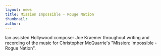 ```yaml
---
layout: news
title: Mission Impossible - Rouge Nation
thumbnail:
author:
---
```


Ian assisted Hollywood composer Joe Kraemer throughout writing and 
recording of the music for Christopher McQuarrie's 
"Mission: Impossible - Rogue Nation".